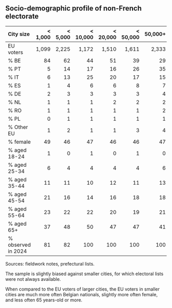 ## Socio-demographic profile of non-French electorate

| City size          | \< 1,000 | \< 5,000 | \< 10,000 | \< 20,000 | \< 50,000 | 50,000+ |
|:-------------------|---------:|---------:|----------:|----------:|----------:|--------:|
| EU voters          |    1,099 |    2,225 |     1,172 |     1,510 |     1,611 |   2,333 |
| % BE               |       84 |       62 |        44 |        51 |        39 |      29 |
| % PT               |        5 |       14 |        17 |        16 |        26 |      35 |
| % IT               |        6 |       13 |        25 |        20 |        17 |      15 |
| % ES               |        1 |        4 |         6 |         6 |         8 |       7 |
| % DE               |        2 |        3 |         3 |         3 |         3 |       4 |
| % NL               |        1 |        1 |         1 |         2 |         2 |       2 |
| % RO               |        1 |        1 |         1 |         1 |         1 |       2 |
| % PL               |        0 |        1 |         1 |         1 |         1 |       1 |
| % Other EU         |        1 |        2 |         1 |         1 |         3 |       4 |
| % female           |       49 |       46 |        47 |        46 |        46 |      47 |
| % aged 18-24       |        1 |        0 |         1 |         0 |         1 |       0 |
| % aged 25-34       |        6 |        4 |         4 |         4 |         4 |       6 |
| % aged 35-44       |       11 |       11 |        10 |        12 |        11 |      13 |
| % aged 45-54       |       21 |       16 |        14 |        16 |        18 |      18 |
| % aged 55-64       |       23 |       22 |        22 |        20 |        19 |      21 |
| % aged 65+         |       37 |       48 |        50 |        47 |        47 |      41 |
| % observed in 2024 |       81 |       82 |       100 |       100 |       100 |     100 |

Sources: fieldwork notes, prefectural lists.

The sample is slightly biased against smaller cities, for which
electoral lists were not always available.

When compared to the EU voters of larger cities, the EU voters in
smaller cities are much more often Belgian nationals, slightly more
often female, and less often 65 years-old or more.
